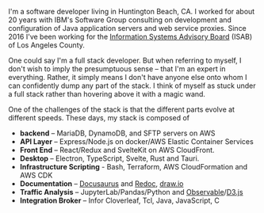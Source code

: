 I'm a software developer living in Huntington Beach, CA.
I worked for about 20 years with IBM's Software Group consulting
on development and configuration of Java application servers
and web service proxies.  Since 2016 I've been working for the
[Information Systems Advisory Board](https://www.workshops.lacounty-isab.org/)
(ISAB) of Los Angeles County.

One could say I'm a full stack developer. But when referring to
myself, I don't wish to imply the presumptuous sense – that I'm an
expert in everything. Rather, it simply means I don't have anyone
else onto whom I can confidently dump any part of the stack.
I think of myself as stuck under a full stack rather than
hovering above it with a magic wand.

One of the challenges of the stack is that the different parts
evolve at different speeds. These days, my stack is composed of

* __backend__ – MariaDB, DynamoDB, and SFTP servers on AWS
* __API Layer__ – Express/Node.js on docker/AWS Elastic Container Services
* __Front End__ – React/Redux and SvelteKit on AWS CloudFront.
* __Desktop__ – Electron, TypeScript, Svelte, Rust and Tauri.
* __Infrastructure Scripting__ - Bash, Terraform, AWS CloudFormation and AWS CDK
* __Documentation__ – [Docusaurus](https://docusaurus.io/docs/) and [Redoc](https://github.com/Redocly/redoc), [draw.io](https://app.diagrams.net/)
* __Traffic Analysis__ – JupyterLab/Pandas/Python and [Observable](https://observablehq.com)/[D3.js](https://d3js.org/)
* __Integration Broker__ – Infor Cloverleaf, Tcl, Java, JavaScript, C
